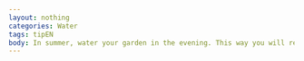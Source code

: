 ```yaml
---
layout: nothing
categories: Water
tags: tipEN
body: In summer, water your garden in the evening. This way you will reduce water loss due to evaporation and ensure better absorption of moisture.
---
```

